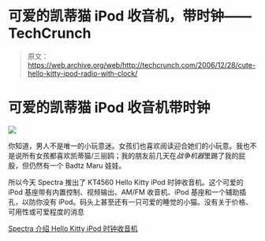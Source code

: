# 可爱的凯蒂猫 iPod 收音机，带时钟——TechCrunch

> 原文：<https://web.archive.org/web/http://techcrunch.com/2006/12/28/cute-hello-kitty-ipod-radio-with-clock/>

# 可爱的凯蒂猫 iPod 收音机带时钟

![](img/6b5b844e0f6b8748836fb5353240cea3.png)

你知道，男人不是唯一的小玩意迷。女孩们也喜欢阅读迎合她们的小玩意。我也不是说所有女孩都喜欢凯蒂猫/三丽鸥；我的朋友前几天在*战争机器*里踢了我的屁股，但仍然有一个 Badtz Maru 娃娃。

所以今天 Spectra 推出了 KT4560 Hello Kitty iPod 时钟收音机。这个可爱的 iPod 基座带有内置控制、视频输出、AM/FM 收音机、iPod 基座和一个辅助插孔，以防你没有 iPod。码头上甚至还有一只可爱的睡觉的小猫。没有关于价格、可用性或可爱程度的消息

[Spectra 介绍 Hello Kitty iPod 时钟收音机](https://web.archive.org/web/20210303190133/http://www.electronista.com/articles/06/12/28/hello.kitty.ipod.radio/)